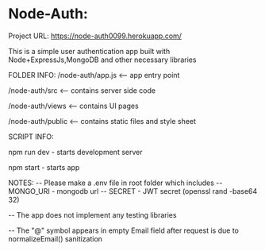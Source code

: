 Node-Auth: 
=========
Project URL: https://node-auth0099.herokuapp.com/

This is a simple user authentication app built with Node+ExpressJs,MongoDB and other necessary libraries

FOLDER INFO: 
/node-auth/app.js <-- app entry point

/node-auth/src <-- contains server side code

/node-auth/views <-- contains UI pages

/node-auth/public <-- contains static files and style sheet

SCRIPT INFO:

npm run dev - starts development server

npm start - starts app

NOTES:
-- Please make a .env file in root folder which includes
   -- MONGO_URI - mongodb url
   -- SECRET - JWT secret (openssl rand -base64 32)
   
-- The app does not implement any testing libraries

-- The "@" symbol appears in empty Email field after request is due to normalizeEmail() sanitization
